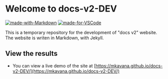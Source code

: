 #  Welcome to docs-v2-DEV 

[![made-with-Markdown](https://img.shields.io/badge/Made%20with-Markdown-1f425f.svg)](http://commonmark.org)
[![made-for-VSCode](https://img.shields.io/badge/Made%20for-VSCode-1f425f.svg)](https://code.visualstudio.com/)

This is a temporary repository for the development of "docs v2" website.
The website is writen in Markdown, with Jekyll.


## View the results

- You can view a live demo of the site at [https://mkavana.github.io/docs-v2-DEV/](https://mkavana.github.io/docs-v2-DEV/)
